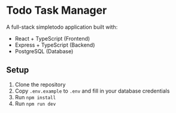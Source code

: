 # Todo Task Manager

A full-stack simpletodo application built with:

- React + TypeScript (Frontend)
- Express + TypeScript (Backend)
- PostgreSQL (Database)

## Setup

1. Clone the repository
2. Copy `.env.example` to `.env` and fill in your database credentials
3. Run `npm install`
4. Run `npm run dev`
